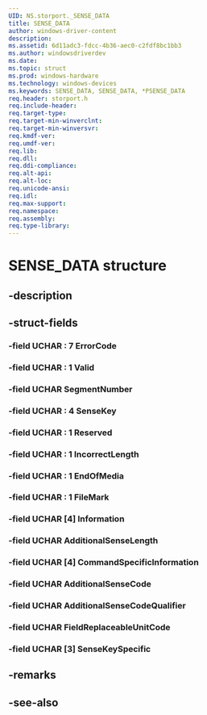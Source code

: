 ```yaml
---
UID: NS.storport._SENSE_DATA
title: SENSE_DATA
author: windows-driver-content
description: 
ms.assetid: 6d11adc3-fdcc-4b36-aec0-c2fdf8bc1bb3
ms.author: windowsdriverdev
ms.date: 
ms.topic: struct
ms.prod: windows-hardware
ms.technology: windows-devices
ms.keywords: SENSE_DATA, SENSE_DATA, *PSENSE_DATA
req.header: storport.h
req.include-header:
req.target-type:
req.target-min-winverclnt:
req.target-min-winversvr:
req.kmdf-ver:
req.umdf-ver:
req.lib:
req.dll:
req.ddi-compliance:
req.alt-api:
req.alt-loc:
req.unicode-ansi:
req.idl:
req.max-support:
req.namespace:
req.assembly:
req.type-library:
---
```


# SENSE_DATA structure

## -description



## -struct-fields

### -field UCHAR  : 7 ErrorCode			
 	
### -field UCHAR  : 1 Valid			
 	
### -field UCHAR SegmentNumber			
 	
### -field UCHAR  : 4 SenseKey			
 	
### -field UCHAR  : 1 Reserved			
 	
### -field UCHAR  : 1 IncorrectLength			
 	
### -field UCHAR  : 1 EndOfMedia			
 	
### -field UCHAR  : 1 FileMark			
 	
### -field UCHAR [4] Information			
 	
### -field UCHAR AdditionalSenseLength			
 	
### -field UCHAR [4] CommandSpecificInformation			
 	
### -field UCHAR AdditionalSenseCode			
 	
### -field UCHAR AdditionalSenseCodeQualifier			
 	
### -field UCHAR FieldReplaceableUnitCode			
 	
### -field UCHAR [3] SenseKeySpecific			
 	
## -remarks

## -see-also